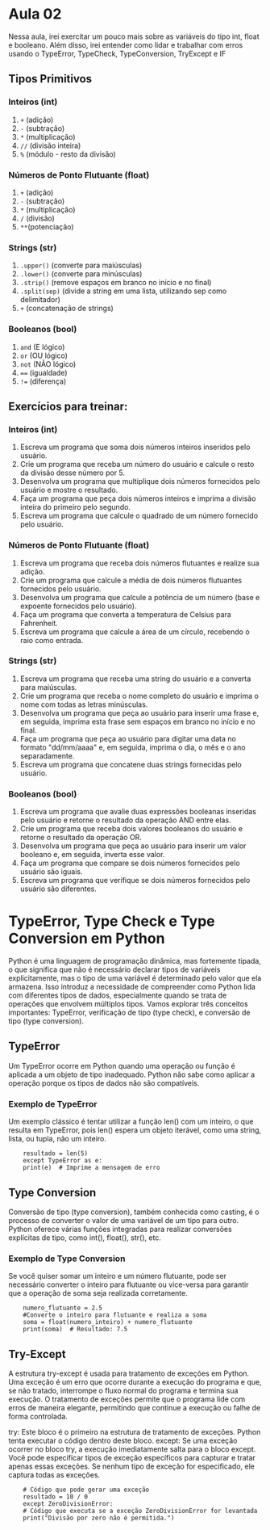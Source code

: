 # Aula 02
 Nessa aula, irei exercitar um pouco mais sobre as variáveis do tipo int, float e booleano. Além disso, irei entender como lidar e trabalhar com erros usando o TypeError, TypeCheck, TypeConversion, TryExcept e IF

## Tipos Primitivos

### Inteiros (int)

1. `+` (adição)
2. `-` (subtração)
3. `*` (multiplicação)
4. `//` (divisão inteira)
5. `%` (módulo - resto da divisão)


### Números de Ponto Flutuante (float)

1. `+` (adição)
2. `-` (subtração)
3. `*` (multiplicação)
4. `/` (divisão)
5. `**`(potenciação)

### Strings (str)

1. `.upper()` (converte para maiúsculas)
2. `.lower()` (converte para minúsculas)
3. `.strip()` (remove espaços em branco no início e no final)
4. `.split(sep)` (divide a string em uma lista, utilizando sep como delimitador)
5. `+` (concatenação de strings)

### Booleanos (bool)

1. `and` (E lógico)
2. `or` (OU lógico)
3. `not` (NÃO lógico)
4. `==` (igualdade)
5. `!=` (diferença)



## Exercícios para treinar:

### Inteiros (int)
1. Escreva um programa que soma dois números inteiros inseridos pelo usuário.
2. Crie um programa que receba um número do usuário e calcule o resto da divisão desse número por 5.
3. Desenvolva um programa que multiplique dois números fornecidos pelo usuário e mostre o resultado.
4. Faça um programa que peça dois números inteiros e imprima a divisão inteira do primeiro pelo segundo.
5. Escreva um programa que calcule o quadrado de um número fornecido pelo usuário.

### Números de Ponto Flutuante (float)
1. Escreva um programa que receba dois números flutuantes e realize sua adição.
2. Crie um programa que calcule a média de dois números flutuantes fornecidos pelo usuário.
3. Desenvolva um programa que calcule a potência de um número (base e expoente fornecidos pelo usuário).
4. Faça um programa que converta a temperatura de Celsius para Fahrenheit.
5. Escreva um programa que calcule a área de um círculo, recebendo o raio como entrada.


### Strings (str)
1. Escreva um programa que receba uma string do usuário e a converta para maiúsculas.
2. Crie um programa que receba o nome completo do usuário e imprima o nome com todas as letras minúsculas.
3. Desenvolva um programa que peça ao usuário para inserir uma frase e, em seguida, imprima esta frase sem espaços em branco no início e no final.
4. Faça um programa que peça ao usuário para digitar uma data no formato "dd/mm/aaaa" e, em seguida, imprima o dia, o mês e o ano separadamente.
5. Escreva um programa que concatene duas strings fornecidas pelo usuário.


### Booleanos (bool)
1. Escreva um programa que avalie duas expressões booleanas inseridas pelo usuário e retorne o resultado da operação AND entre elas.
2. Crie um programa que receba dois valores booleanos do usuário e retorne o resultado da operação OR.
3. Desenvolva um programa que peça ao usuário para inserir um valor booleano e, em seguida, inverta esse valor.
4. Faça um programa que compare se dois números fornecidos pelo usuário são iguais.
5. Escreva um programa que verifique se dois números fornecidos pelo usuário são diferentes.





# TypeError, Type Check e Type Conversion em Python
Python é uma linguagem de programação dinâmica, mas fortemente tipada, o que significa que não é necessário declarar tipos de variáveis explicitamente, mas o tipo de uma variável é determinado pelo valor que ela armazena. Isso introduz a necessidade de compreender como Python lida com diferentes tipos de dados, especialmente quando se trata de operações que envolvem múltiplos tipos. Vamos explorar três conceitos importantes: TypeError, verificação de tipo (type check), e conversão de tipo (type conversion).

## TypeError
Um TypeError ocorre em Python quando uma operação ou função é aplicada a um objeto de tipo inadequado. Python não sabe como aplicar a operação porque os tipos de dados não são compatíveis.

### Exemplo de TypeError
Um exemplo clássico é tentar utilizar a função len() com um inteiro, o que resulta em TypeError, pois len() espera um objeto iterável, como uma string, lista, ou tupla, não um inteiro.

```try:
    resultado = len(5)
    except TypeError as e:
    print(e)  # Imprime a mensagem de erro
```


## Type Conversion
Conversão de tipo (type conversion), também conhecida como casting, é o processo de converter o valor de uma variável de um tipo para outro. Python oferece várias funções integradas para realizar conversões explícitas de tipo, como int(), float(), str(), etc.

### Exemplo de Type Conversion
Se você quiser somar um inteiro e um número flutuante, pode ser necessário converter o inteiro para flutuante ou vice-versa para garantir que a operação de soma seja realizada corretamente.

``` numero_inteiro = 5
    numero_flutuante = 2.5
    #Converte o inteiro para flutuante e realiza a soma
    soma = float(numero_inteiro) + numero_flutuante
    print(soma)  # Resultado: 7.5
```

## Try-Except
A estrutura try-except é usada para tratamento de exceções em Python. Uma exceção é um erro que ocorre durante a execução do programa e que, se não tratado, interrompe o fluxo normal do programa e termina sua execução. O tratamento de exceções permite que o programa lide com erros de maneira elegante, permitindo que continue a execução ou falhe de forma controlada.

try: Este bloco é o primeiro na estrutura de tratamento de exceções. Python tenta executar o código dentro deste bloco.
except: Se uma exceção ocorrer no bloco try, a execução imediatamente salta para o bloco except. Você pode especificar tipos de exceção específicos para capturar e tratar apenas essas exceções. Se nenhum tipo de exceção for especificado, ele captura todas as exceções.

```try:
    # Código que pode gerar uma exceção
    resultado = 10 / 0
    except ZeroDivisionError:
    # Código que executa se a exceção ZeroDivisionError for levantada
    print("Divisão por zero não é permitida.")
```

